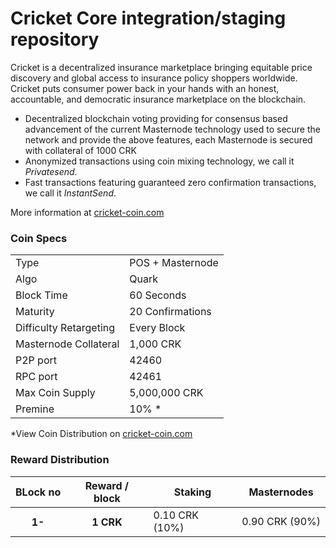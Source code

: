 Cricket Core integration/staging repository
=====================================

Cricket is a decentralized insurance marketplace bringing equitable price discovery and global access to insurance policy shoppers worldwide. Cricket puts consumer power back in your hands with an honest, accountable, and democratic insurance marketplace on the blockchain.
- Decentralized blockchain voting providing for consensus based advancement of the current Masternode technology used to secure the network and provide the above features, each Masternode is secured with collateral of 1000 CRK
- Anonymized transactions using coin mixing technology, we call it _Privatesend_.
- Fast transactions featuring guaranteed zero confirmation transactions, we call it _InstantSend_.

More information at [cricket-coin.com](http://cricket-coin.com)

### Coin Specs
<table>
<tr><td>Type</td><td>POS + Masternode</td></tr>
<tr><td>Algo</td><td>Quark</td></tr>
<tr><td>Block Time</td><td>60 Seconds</td></tr>
<tr><td>Maturity</td><td>20 Confirmations</td></tr>
<tr><td>Difficulty Retargeting</td><td>Every Block</td></tr>
<tr><td>Masternode Collateral</td><td>1,000 CRK</td></tr>
<tr><td>P2P port</td><td>42460</td></tr>
<tr><td>RPC port</td><td>42461</td></tr>
<tr><td>Max Coin Supply</td><td>5,000,000 CRK</td></tr>
<tr><td>Premine</td><td>10% *</td></tr>
</table>

*View Coin Distribution on [cricket-coin.com](http://cricket-coin.com)

### Reward Distribution


<table>
<thead>
<tr>
<th scope="col">BLock no</th>
<th scope="col">Reward / block</th>
<th scope="col">Staking</th>
<th scope="col">Masternodes</th> 
</tr>
</thead>
<tbody>
<tr>
<th scope="row">1-</th>
<th scope="row">1 CRK</th>
<td>0.10 CRK (10%)</td>
<td>0.90 CRK (90%)</td> 
</tr>
</tr>
</tbody>
</table>
